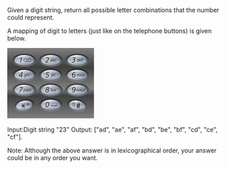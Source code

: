 Given a digit string, return all possible letter combinations that the number could represent.

A mapping of digit to letters (just like on the telephone buttons) is given below.

![200px-Telephone-keypad2.svg.png](../assets/200px-Telephone-keypad2.svg.png)

Input:Digit string "23"
Output: ["ad", "ae", "af", "bd", "be", "bf", "cd", "ce", "cf"].

Note:
Although the above answer is in lexicographical order, your answer could be in any order you want.
